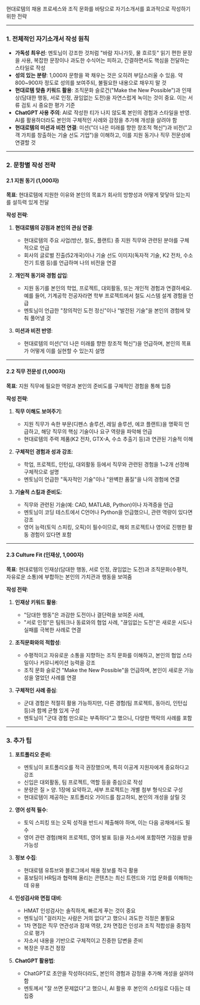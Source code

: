 현대로템의 채용 프로세스와 조직 문화를 바탕으로 자기소개서를 효과적으로 작성하기 위한 전략

---

### 1. 전체적인 자기소개서 작성 원칙
- **가독성 최우선**: 멘토님이 강조한 것처럼 "바람 지나가듯, 물 흐르듯" 읽기 편한 문장을 사용, 복잡한 문장이나 과도한 수식어는 피하고, 간결하면서도 핵심을 전달하는 스타일로 작성
- **성의 있는 분량**: 1,000자 문항을 꽉 채우는 것은 오히려 부담스러울 수 있음. 약 800~900자 정도로 성의를 보여주되, 불필요한 내용으로 채우지 말 것
- **현대로템 맞춤 키워드 활용**: 조직문화 슬로건("Make the New Possible")과 인재상(담대한 행동, 서로 인정, 끊임없는 도전)을 자연스럽게 녹이는 것이 중요. 이는 서류 검토 시 중요한 평가 기준
- **ChatGPT 사용 주의**: AI로 작성한 티가 나지 않도록 본인의 경험과 스타일을 반영. AI를 활용하더라도 본인의 구체적인 사례와 감정을 추가해 개성을 살려야 함
- **현대로템의 미션과 비전 연결**: 미션("더 나은 미래를 향한 창조적 혁신")과 비전("고객 가치를 창출하는 기술 선도 기업")을 이해하고, 이를 지원 동기나 직무 전문성에 연결할 것

---

### 2. 문항별 작성 전략

#### 2.1 지원 동기 (1,000자)
**목표**: 현대로템에 지원한 이유와 본인의 목표가 회사의 방향성과 어떻게 맞닿아 있는지를 설득력 있게 전달

**작성 전략**:
1. **현대로템의 강점과 본인의 관심 연결**:
   - 현대로템의 주요 사업(방산, 철도, 플랜트) 중 지원 직무와 관련된 분야를 구체적으로 언급
   - 회사의 글로벌 진출(52개국)이나 기술 선도 이미지(독자적 기술, K2 전차, 수소 전기 트램 등)를 언급하며 나의 비전을 연결

2. **개인적 동기와 경험 삽입**:
   - 지원 동기를 본인의 학업, 프로젝트, 대외활동, 또는 개인적 경험과 연결하세요. 예를 들어, 기계공학 전공자라면 학부 프로젝트에서 철도 시스템 설계 경험을 언급
   - 멘토님이 언급한 "창의적인 도전 정신"이나 "발전된 기술"을 본인의 경험에 맞춰 풀어낼 것

3. **미션과 비전 반영**:
   - 현대로템의 미션("더 나은 미래를 향한 창조적 혁신")을 언급하며, 본인의 목표가 어떻게 이를 실현할 수 있는지 설명
---

#### 2.2 직무 전문성 (1,000자)
**목표**: 지원 직무에 필요한 역량과 본인의 준비도를 구체적인 경험을 통해 입증

**작성 전략**:
1. **직무 이해도 보여주기**:
   - 지원 직무가 속한 부문(디펜스 솔루션, 레일 솔루션, 에코 플랜트)을 명확히 언급하고, 해당 직무의 핵심 기술이나 요구 역량을 파악해 언급
   - 현대로템의 주력 제품(K2 전차, GTX-A, 수소 추출기 등)과 연관된 기술적 이해

2. **구체적인 경험과 성과 강조**:
   - 학업, 프로젝트, 인턴십, 대외활동 등에서 직무와 관련된 경험을 1~2개 선정해 구체적으로 설명
   - 멘토님이 언급한 "독자적인 기술"이나 "완벽한 품질"을 나의 경험에 연결

3. **기술적 스킬과 준비도**:
   - 직무와 관련된 기술(예: CAD, MATLAB, Python)이나 자격증을 언급
   - 멘토님이 코딩 테스트에서 C언어나 Python을 언급했으니, 관련 역량이 있다면 강조
   - 영어 능력(토익 스피킹, 오픽)이 필수이므로, 해외 프로젝트나 영어로 진행한 활동 경험이 있다면 포함

---

#### 2.3 Culture Fit (인재상, 1,000자)
**목표**: 현대로템의 인재상(담대한 행동, 서로 인정, 끊임없는 도전)과 조직문화(수평적, 자유로운 소통)에 부합하는 본인의 가치관과 행동을 보여줌

**작성 전략**:
1. **인재상 키워드 활용**:
   - "담대한 행동"은 과감한 도전이나 결단력을 보여준 사례, 
   - "서로 인정"은 팀워크나 동료와의 협업 사례, "끊임없는 도전"은 새로운 시도나 실패를 극복한 사례로 연결
   
1. **조직문화와의 적합성**:
   - 수평적이고 자유로운 소통을 지향하는 조직 문화를 이해하고, 본인의 협업 스타일이나 커뮤니케이션 능력을 강조
   - 조직 문화 슬로건 "Make the New Possible"을 언급하며, 본인이 새로운 가능성을 열었던 사례를 연결

3. **구체적인 사례 중심**:
   - 군대 경험은 적절히 활용 가능하지만, 다른 경험(팀 프로젝트, 동아리, 인턴십 등)과 함께 균형 있게 구성 
   - 멘토님이 "군대 경험 만으로는 부족하다"고 했으니, 다양한 맥락의 사례를 포함

---

### 3. 추가 팁
1. **포트폴리오 준비**:
   - 멘토님이 포트폴리오를 적극 권장했으며, 특히 이공계 지원자에게 중요하다고 강조
   - 신입은 대외활동, 팀 프로젝트, 역할 등을 중심으로 작성
   - 분량은 질 > 양. 1장에 요약하고, 세부 프로젝트는 개별 첨부 형식으로 구성
   - 현대로템이 제공하는 포트폴리오 가이드를 참고하되, 본인의 개성을 살릴 것

2. **영어 성적 필수**:
   - 토익 스피킹 또는 오픽 성적을 반드시 제출해야 하며, 이는 다음 공채에서도 필수
   - 영어 관련 경험(해외 프로젝트, 영어 발표 등)을 자소서에 포함하면 가점을 받을 가능성

3. **정보 수집**:
   - 현대로템 유튜브와 블로그에서 채용 정보를 적극 활용 
   - 홍보팀이 HR팀과 협력해 올리는 콘텐츠는 최신 트렌드와 기업 문화를 이해하는 데 유용

4. **인성검사와 면접 대비**:
   - HMAT 인성검사는 솔직하게, 빠르게 푸는 것이 중요
   - 멘토님이 "걸러지는 사람은 거의 없다"고 했으니 과도한 걱정은 불필요
   - 1차 면접은 직무 연관성과 잠재 역량, 2차 면접은 인성과 조직 적합성을 중점적으로 평가 
   - 자소서 내용을 기반으로 구체적이고 진중한 답변을 준비
   - 복장은 무조건 정장

5. **ChatGPT 활용법**:
   - ChatGPT로 초안을 작성하더라도, 본인의 경험과 감정을 추가해 개성을 살려야 함
   - 멘토께서 "잘 쓰면 문제없다"고 했으니, AI 활용 후 본인의 스타일로 다듬는 데 집중